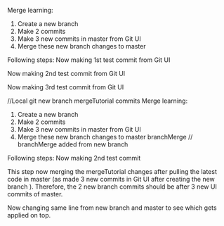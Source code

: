 Merge learning:
1. Create a new branch
2. Make 2 commits
3. Make 3 new commits in master from Git UI
4. Merge these new branch changes to master

Following steps:
Now making 1st test commit from Git UI

Now making 2nd test commit from Git UI

Now making 3rd test commit from Git UI

//Local git new branch  mergeTutorial commits
Merge learning:
1. Create a new branch
2. Make 2 commits
3. Make 3 new commits in master from Git UI 
4. Merge these new branch changes to master branchMerge // branchMerge added from new branch

Following steps:
Now making 2nd test commit 

This step now merging the mergeTutorial changes after pulling the latest code in master (as made 3 new commits in Git UI after creating the new branch ). Therefore, the 2 new branch commits should be after 3 new UI commits of master. 

Now changing same line from new branch and master to see which gets applied on top.
